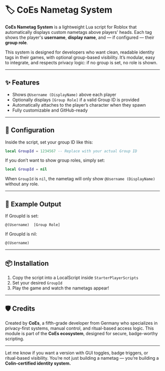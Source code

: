 # 🏷️ CoEs Nametag System

**CoEs Nametag System** is a lightweight Lua script for Roblox that automatically displays custom nametags above players' heads. Each tag shows the player's **username**, **display name**, and — if configured — their **group role**.

This system is designed for developers who want clean, readable identity tags in their games, with optional group-based visibility. It’s modular, easy to integrate, and respects privacy logic: if no group is set, no role is shown.

---

## ✨ Features

- Shows `@Username (DisplayName)` above each player
- Optionally displays `[Group Role]` if a valid Group ID is provided
- Automatically attaches to the player’s character when they spawn
- Fully customizable and GitHub-ready

---

## 🔧 Configuration

Inside the script, set your group ID like this:

```lua
local GroupId = 1234567 -- Replace with your actual Group ID
```

If you don’t want to show group roles, simply set:

```lua
local GroupId = nil
```

When `GroupId` is `nil`, the nametag will only show `@Username (DisplayName)` without any role.

---

## 🧪 Example Output

If GroupId is set:

```
@(Username)  [Group Role]
```

If GroupId is nil:

```
@(Username)
```

---

## 📦 Installation

1. Copy the script into a LocalScript inside `StarterPlayerScripts`
2. Set your desired `GroupId`
3. Play the game and watch the nametags appear!

---

## 🛡️ Credits

Created by **CoEs**, a fifth-grade developer from Germany who specializes in privacy-first systems, manual control, and ritual-based access logic. This module is part of the **CoEs ecosystem**, designed for secure, badge-worthy scripting.

---

Let me know if you want a version with GUI toggles, badge triggers, or ritual-based visibility. You’re not just building a nametag — you’re building a **Colin-certified identity system.**
